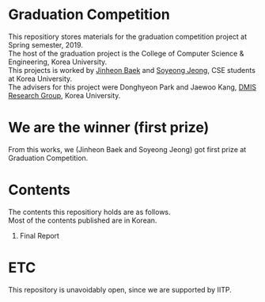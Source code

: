 # Graduation Competition
This repositiory stores materials for the graduation competition project at Spring semester, 2019. <br>
The host of the graduation project is the College of Computer Science & Engineering, Korea University. <br>
This projects is worked by [Jinheon Baek](https://jinheonbaek.github.io/about) and [Soyeong Jeong](https://github.com/starsuzi), CSE students at Korea University. <br>
The advisers for this project were Donghyeon Park and Jaewoo Kang, [DMIS Research Group](https://dmis.korea.ac.kr), Korea University.

# We are the winner (first prize)
From this works, we (Jinheon Baek and Soyeong Jeong) got first prize at Graduation Competition.

# Contents
The contents this repositiory holds are as follows. <br>
Most of the contents published are in Korean.

1. Final Report

# ETC
This repository is unavoidably open, since we are supported by IITP.